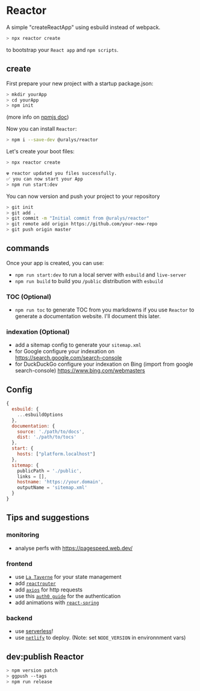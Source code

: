 # Reactor

A simple "createReactApp" using esbuild instead of webpack.

```sh
> npx reactor create
```

to bootstrap your `React app` and `npm scripts`.

## create

First prepare your new project with a startup package.json:

```sh
> mkdir yourApp
> cd yourApp
> npm init
```

(more info on [npmjs doc](https://docs.npmjs.com/cli/v6/commands/npm-init))

Now you can install `Reactor`:

```sh
> npm i --save-dev @uralys/reactor
```

Let's create your boot files:

```sh
> npx reactor create

☢️ reactor updated you files successfully.
✅ you can now start your App
> npm run start:dev
```

You can now version and push your project to your repository

```sh
> git init
> git add .
> git commit -m "Initial commit from @uralys/reactor"
> git remote add origin https://github.com/your-new-repo
> git push origin master
```

## commands

Once your app is created, you can use:

- `npm run start:dev` to run a local server with `esbuild` and `live-server`
- `npm run build` to build you `/public` distribution with `esbuild`

### TOC (Optional)

- `npm run toc` to generate TOC from you markdowns if you use `Reactor` to generate a documentation website. I'll document this later.

### indexation (Optional)

- add a sitemap config to generate your `sitemap.xml`
- for Google configure your indexation on <https://search.google.com/search-console>
- for DuckDuckGo configure your indexation on Bing (import from google search-console) <https://www.bing.com/webmasters>

## Config

```js
{
  esbuild: {
    ...esbuildOptions
  },
  documentation: {
    source: './path/to/docs',
    dist: './path/to/tocs'
  },
  start: {
    hosts: ["platform.localhost"]
  },
  sitemap: {
    publicPath = './public',
    links = [],
    hostname: 'https://your.domain',
    outputName = 'sitemap.xml'
  }
}
```

## Tips and suggestions

### monitoring

- analyse perfs with <https://pagespeed.web.dev/>

### frontend

- use [`La Taverne`](https://github.com/uralys/taverne) for your state management
- add [`reactrouter`](https://reactrouter.com/web/guides/quick-start)
- add [`axios`](https://github.com/axios/axios) for http requests
- use this [`auth0 guide`](https://auth0.com/blog/complete-guide-to-react-user-authentication/) for the authentication
- add animations with [`react-spring`](https://github.com/pmndrs/react-spring)

### backend

- use [serverless](https://www.serverless.com/)!
- use [`netlify`](https://app.netlify.com/) to deploy. (Note: set `NODE_VERSION` in environnment vars)

## dev:publish Reactor

```sh
> npm version patch
> ggpush --tags
> npm run release
```
